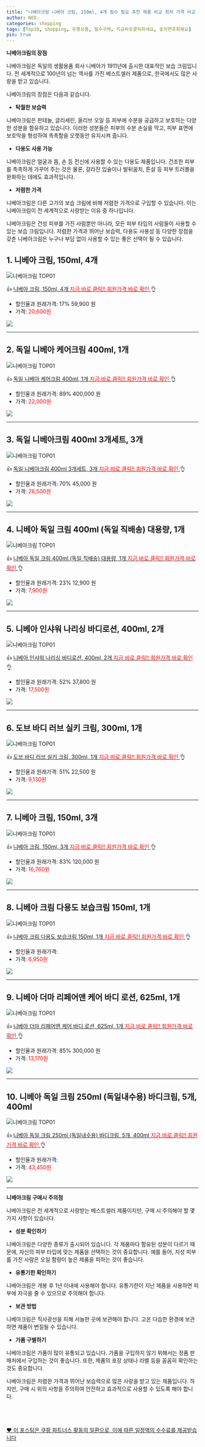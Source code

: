 ```yaml
---
title: "니베아크림 니베아 크림, 150ml, 4개 필수 필요 추천 제품 비교 최저 가격 비교 장점 구매 후기 구매평"
author: NEO.
categories: shopping
tags: [Top10, shopping, 유행상품, 필수구매, 지금바로클릭하세요, 놓치면후회해요]
pin: true
---
```

**니베아크림의 장점**

니베아크림은 독일의 생활용품 회사 니베아가 1911년에 출시한 대표적인 보습 크림입니다. 전 세계적으로 100년이 넘는 역사를 가진 베스트셀러 제품으로, 한국에서도 많은 사랑을 받고 있습니다.

니베아크림의 장점은 다음과 같습니다.

* **탁월한 보습력**

니베아크림은 판테놀, 글리세린, 올리브 오일 등 피부에 수분을 공급하고 보호하는 다양한 성분을 함유하고 있습니다. 이러한 성분들은 피부의 수분 손실을 막고, 피부 표면에 보호막을 형성하여 촉촉함을 오랫동안 유지시켜 줍니다.

* **다용도 사용 가능**

니베아크림은 얼굴과 몸, 손 등 전신에 사용할 수 있는 다용도 제품입니다. 건조한 피부를 촉촉하게 가꾸어 주는 것은 물론, 갈라진 입술이나 발뒤꿈치, 튼살 등 피부 트러블을 완화하는 데에도 효과적입니다.

* **저렴한 가격**

니베아크림은 다른 고가의 보습 크림에 비해 저렴한 가격으로 구입할 수 있습니다. 이는 니베아크림이 전 세계적으로 사랑받는 이유 중 하나입니다.

니베아크림은 건성 피부를 가진 사람뿐만 아니라, 모든 피부 타입의 사람들이 사용할 수 있는 보습 크림입니다. 저렴한 가격과 뛰어난 보습력, 다용도 사용성 등 다양한 장점을 갖춘 니베아크림은 누구나 부담 없이 사용할 수 있는 좋은 선택이 될 수 있습니다.

   

## 1. 니베아 크림, 150ml, 4개

![니베아크림 TOP01](https://thumbnail7.coupangcdn.com/thumbnails/remote/490x490ex/image/retail/images/606031605513172-fb192413-0d57-480e-8407-d377f53a0eff.png)


👍 [니베아 크림, 150ml, 4개 <font color=red> 지금 바로 클릭!! 회원가격 바로 확인 </font> ](https://link.coupang.com/re/AFFSDP?lptag=AF3617701&subid=GithubCoopas&pageKey=6812168728&traceid=V0-153&itemId=15661589689&vendorItemId=82877379663) 👌 


- 할인율과 원래가격: 17%  59,900   원
- 가격: <span style='color:red'>20,600원</span>

[![](/discount_price.png)](https://link.coupang.com/re/AFFSDP?lptag=AF3617701&subid=GithubCoopas&pageKey=6812168728&traceid=V0-153&itemId=15661589689&vendorItemId=82877379663)

---


   

## 2. 독일 니베아 케어크림 400ml, 1개

![니베아크림 TOP01](https://thumbnail7.coupangcdn.com/thumbnails/remote/490x490ex/image/vendor_inventory/6407/9510a80f5bb63eb11d8dd6762499bf1f775fd7d36641cfa6fd4220b3df69.jpeg)


👍 [독일 니베아 케어크림 400ml, 1개 <font color=red> 지금 바로 클릭!! 회원가격 바로 확인 </font> ](https://link.coupang.com/re/AFFSDP?lptag=AF3617701&subid=GithubCoopas&pageKey=7721422414&traceid=V0-153&itemId=20723758753&vendorItemId=87794506858) 👌 


- 할인율과 원래가격: 89%  400,000   원
- 가격: <span style='color:red'>22,000원</span>

[![](/discount_price.png)](https://link.coupang.com/re/AFFSDP?lptag=AF3617701&subid=GithubCoopas&pageKey=7721422414&traceid=V0-153&itemId=20723758753&vendorItemId=87794506858)

---


   

## 3. 독일 니베아크림 400ml 3개세트, 3개

![니베아크림 TOP01](https://thumbnail8.coupangcdn.com/thumbnails/remote/490x490ex/image/vendor_inventory/fa27/537d207fae488063dab2b9475d0fb0f29327d5ad37e6f2a3569e467092a9.jpg)


👍 [독일 니베아크림 400ml 3개세트, 3개 <font color=red> 지금 바로 클릭!! 회원가격 바로 확인 </font> ](https://link.coupang.com/re/AFFSDP?lptag=AF3617701&subid=GithubCoopas&pageKey=7053564332&traceid=V0-153&itemId=17821213237&vendorItemId=84985116868) 👌 


- 할인율과 원래가격: 70%  45,000   원
- 가격: <span style='color:red'>26,500원</span>

[![](/discount_price.png)](https://link.coupang.com/re/AFFSDP?lptag=AF3617701&subid=GithubCoopas&pageKey=7053564332&traceid=V0-153&itemId=17821213237&vendorItemId=84985116868)

---


   

## 4. 니베아 독일 크림 400ml (독일 직배송) 대용량, 1개

![니베아크림 TOP01](https://thumbnail8.coupangcdn.com/thumbnails/remote/490x490ex/image/vendor_inventory/76b4/f75111ca36a8cb720f2611f0f3a2e2c432a49df83746002702003c10a8f4.png)


👍 [니베아 독일 크림 400ml (독일 직배송) 대용량, 1개 <font color=red> 지금 바로 클릭!! 회원가격 바로 확인 </font> ](https://link.coupang.com/re/AFFSDP?lptag=AF3617701&subid=GithubCoopas&pageKey=7053564332&traceid=V0-153&itemId=11413218466&vendorItemId=87641354960) 👌 


- 할인율과 원래가격: 23%  12,900   원
- 가격: <span style='color:red'>7,900원</span>

[![](/discount_price.png)](https://link.coupang.com/re/AFFSDP?lptag=AF3617701&subid=GithubCoopas&pageKey=7053564332&traceid=V0-153&itemId=11413218466&vendorItemId=87641354960)

---


   

## 5. 니베아 인샤워 나리싱 바디로션, 400ml, 2개

![니베아크림 TOP01](https://thumbnail6.coupangcdn.com/thumbnails/remote/490x490ex/image/product/image/vendoritem/2019/01/18/4173165219/a779af8d-343b-4f70-95db-304518b17773.jpg)


👍 [니베아 인샤워 나리싱 바디로션, 400ml, 2개 <font color=red> 지금 바로 클릭!! 회원가격 바로 확인 </font> ](https://link.coupang.com/re/AFFSDP?lptag=AF3617701&subid=GithubCoopas&pageKey=48404&traceid=V0-153&itemId=18173461753&vendorItemId=4173165219) 👌 


- 할인율과 원래가격: 52%  37,800   원
- 가격: <span style='color:red'>17,500원</span>

[![](/discount_price.png)](https://link.coupang.com/re/AFFSDP?lptag=AF3617701&subid=GithubCoopas&pageKey=48404&traceid=V0-153&itemId=18173461753&vendorItemId=4173165219)

---


   

## 6. 도브 바디 러브 실키 크림, 300ml, 1개

![니베아크림 TOP01](https://thumbnail7.coupangcdn.com/thumbnails/remote/490x490ex/image/retail/images/2023/10/04/18/9/ea583d0e-ae09-4ef9-8f7c-19c01365ec6d.jpg)


👍 [도브 바디 러브 실키 크림, 300ml, 1개 <font color=red> 지금 바로 클릭!! 회원가격 바로 확인 </font> ](https://link.coupang.com/re/AFFSDP?lptag=AF3617701&subid=GithubCoopas&pageKey=6973878034&traceid=V0-153&itemId=19350939950&vendorItemId=87351068732) 👌 


- 할인율과 원래가격: 51%  22,500   원
- 가격: <span style='color:red'>9,130원</span>

[![](/discount_price.png)](https://link.coupang.com/re/AFFSDP?lptag=AF3617701&subid=GithubCoopas&pageKey=6973878034&traceid=V0-153&itemId=19350939950&vendorItemId=87351068732)

---


   

## 7. 니베아 크림, 150ml, 3개

![니베아크림 TOP01](https://thumbnail7.coupangcdn.com/thumbnails/remote/490x490ex/image/vendor_inventory/deee/fa09e832791b5ce17adb48fdf01d9965c3fa45c5fd09cff5780986677907.jpg)


👍 [니베아 크림, 150ml, 3개 <font color=red> 지금 바로 클릭!! 회원가격 바로 확인 </font> ](https://link.coupang.com/re/AFFSDP?lptag=AF3617701&subid=GithubCoopas&pageKey=6812168728&traceid=V0-153&itemId=963566062&vendorItemId=83373585930) 👌 


- 할인율과 원래가격: 83%  120,000   원
- 가격: <span style='color:red'>16,760원</span>

[![](/discount_price.png)](https://link.coupang.com/re/AFFSDP?lptag=AF3617701&subid=GithubCoopas&pageKey=6812168728&traceid=V0-153&itemId=963566062&vendorItemId=83373585930)

---


   

## 8. 니베아 크림 다용도 보습크림 150ml, 1개

![니베아크림 TOP01](https://thumbnail9.coupangcdn.com/thumbnails/remote/490x490ex/image/vendor_inventory/d5d6/4531aaa745a2d1b29431d55ec96c74371c2711e5a81ae4a870247f9de75f.jpg)


👍 [니베아 크림 다용도 보습크림 150ml, 1개 <font color=red> 지금 바로 클릭!! 회원가격 바로 확인 </font> ](https://link.coupang.com/re/AFFSDP?lptag=AF3617701&subid=GithubCoopas&pageKey=6812168728&traceid=V0-153&itemId=18293437924&vendorItemId=73912924141) 👌 


- 할인율과 원래가격: 
- 가격: <span style='color:red'>6,950원</span>

[![](/discount_price.png)](https://link.coupang.com/re/AFFSDP?lptag=AF3617701&subid=GithubCoopas&pageKey=6812168728&traceid=V0-153&itemId=18293437924&vendorItemId=73912924141)

---


   

## 9. 니베아 더마 리페어앤 케어 바디 로션, 625ml, 1개

![니베아크림 TOP01](https://thumbnail8.coupangcdn.com/thumbnails/remote/490x490ex/image/retail/images/3505526074486862-c7d67644-f1b1-41fd-a18b-8323ad6dcfac.jpg)


👍 [니베아 더마 리페어앤 케어 바디 로션, 625ml, 1개 <font color=red> 지금 바로 클릭!! 회원가격 바로 확인 </font> ](https://link.coupang.com/re/AFFSDP?lptag=AF3617701&subid=GithubCoopas&pageKey=7478434271&traceid=V0-153&itemId=19528951466&vendorItemId=72042662746) 👌 


- 할인율과 원래가격: 85%  300,000   원
- 가격: <span style='color:red'>13,170원</span>

[![](/discount_price.png)](https://link.coupang.com/re/AFFSDP?lptag=AF3617701&subid=GithubCoopas&pageKey=7478434271&traceid=V0-153&itemId=19528951466&vendorItemId=72042662746)

---


   

## 10. 니베아 독일 크림 250ml (독일내수용) 바디크림, 5개, 400ml

![니베아크림 TOP01](https://thumbnail8.coupangcdn.com/thumbnails/remote/490x490ex/image/vendor_inventory/76b4/f75111ca36a8cb720f2611f0f3a2e2c432a49df83746002702003c10a8f4.png)


👍 [니베아 독일 크림 250ml (독일내수용) 바디크림, 5개, 400ml <font color=red> 지금 바로 클릭!! 회원가격 바로 확인 </font> ](https://link.coupang.com/re/AFFSDP?lptag=AF3617701&subid=GithubCoopas&pageKey=7053564332&traceid=V0-153&itemId=12803643767&vendorItemId=87641330414) 👌 


- 할인율과 원래가격: 
- 가격: <span style='color:red'>43,450원</span>

[![](/discount_price.png)](https://link.coupang.com/re/AFFSDP?lptag=AF3617701&subid=GithubCoopas&pageKey=7053564332&traceid=V0-153&itemId=12803643767&vendorItemId=87641330414)

---
**니베아크림 구매시 주의점**

니베아크림은 전 세계적으로 사랑받는 베스트셀러 제품이지만, 구매 시 주의해야 할 몇 가지 사항이 있습니다.

* **성분 확인하기**

니베아크림은 다양한 종류가 출시되어 있습니다. 각 제품마다 함유된 성분이 다르기 때문에, 자신의 피부 타입에 맞는 제품을 선택하는 것이 중요합니다. 예를 들어, 지성 피부를 가진 사람은 오일 함량이 높은 제품을 피하는 것이 좋습니다.

* **유통기한 확인하기**

니베아크림은 개봉 후 1년 이내에 사용해야 합니다. 유통기한이 지난 제품을 사용하면 피부에 자극을 줄 수 있으므로 주의해야 합니다.

* **보관 방법**

니베아크림은 직사광선을 피해 서늘한 곳에 보관해야 합니다. 고온 다습한 환경에 보관하면 제품이 변질될 수 있습니다.

* **가품 구별하기**

니베아크림은 가품이 많이 유통되고 있습니다. 가품을 구입하지 않기 위해서는 정품 판매처에서 구입하는 것이 좋습니다. 또한, 제품의 포장 상태나 라벨 등을 꼼꼼히 확인하는 것도 중요합니다.

니베아크림은 저렴한 가격과 뛰어난 보습력으로 많은 사랑을 받고 있는 제품입니다. 하지만, 구매 시 위의 사항을 주의하여 안전하고 효과적으로 사용할 수 있도록 해야 합니다.<br><br><br><br><br> [ ❤  이 포스팅은 쿠팡 파트너스 활동의 일환으로, 이에 따른 일정액의 수수료를 제공받습니다](https://link.coupang.com/a/bcEFyh)